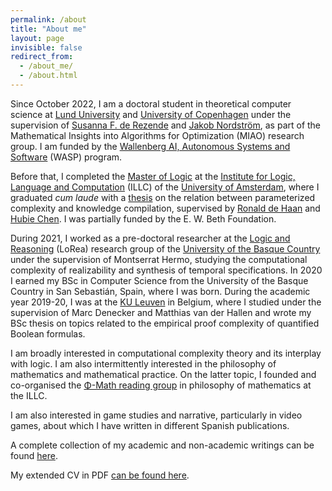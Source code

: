 ```yaml
---
permalink: /about
title: "About me"
layout: page
invisible: false
redirect_from: 
  - /about_me/
  - /about.html
---
```


Since October 2022, I am a doctoral student in theoretical computer science at [Lund University](https://www.lunduniversity.lu.se/) and [University of Copenhagen](https://di.ku.dk/english/research/ac/) under the supervision of [Susanna F. de Rezende](https://derezende.github.io/index.html) and [Jakob Nordström](https://jakobnordstrom.github.io/), as part of the Mathematical Insights into Algorithms for Optimization (MIAO) research group. I am funded by the [Wallenberg AI, Autonomous Systems and Software](https://wasp-sweden.org/) (WASP) program.

Before that, I completed the [Master of Logic](https://msclogic.illc.uva.nl/) at the [Institute for Logic, Language and Computation](https://www.illc.uva.nl/) (ILLC) of the [University of Amsterdam](https://www.uva.nl/en), where I graduated _cum laude_ with a [thesis](https://eprints.illc.uva.nl/id/eprint/2210/1/MoL-2022-11.text.pdf) on the relation between parameterized complexity and knowledge compilation, supervised by [Ronald de Haan](https://staff.science.uva.nl/r.dehaan/) and [Hubie Chen](https://hubie-chen.github.io). I was partially funded by the E. W. Beth Foundation.

During 2021, I worked as a pre-doctoral researcher at the [Logic and Reasoning](https://www.ehu.eus/es/web/lorea) (LoRea) research group of the [University of the Basque Country](https://www.ehu.eus/en/en-home) under the supervision of Montserrat Hermo, studying the computational complexity of realizability and synthesis of temporal specifications. In 2020 I earned my BSc in Computer Science from the University of the Basque Country in San Sebastián, Spain, where I was born. During the academic year 2019-20, I was at the [KU Leuven](https://www.kuleuven.be/english/kuleuven/) in Belgium, where I studied under the supervision of Marc Denecker and Matthias van der Hallen and wrote my BSc thesis on topics related to the empirical proof complexity of quantified Boolean formulas. 

I am broadly interested in computational complexity theory and its interplay with logic. I am also intermittently interested in the philosophy of mathematics and mathematical practice. On the latter topic, I founded and co-organised the [Φ-Math reading group](https://sites.google.com/view/phi-math/) in philosophy of mathematics at the ILLC.

I am also interested in game studies and narrative, particularly in video games, about which I have written in different Spanish publications.

A complete collection of my academic and non-academic writings can be found [here](https://narteche.github.io/publications).

My extended CV in PDF [can be found here](https://narteche.github.io/files/others/cv_mar24.pdf).
